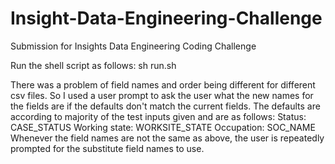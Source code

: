 # Insight-Data-Engineering-Challenge
Submission for Insights Data Engineering Coding Challenge

Run the shell script as follows:
sh run.sh

There was a problem of field names and order being different for different csv files. So I used a user prompt to ask the user what the new names for the fields are if the defaults don't match the current fields.
The defaults are according to majority of the test inputs given and are as follows:
Status: CASE_STATUS
Working state: WORKSITE_STATE
Occupation: SOC_NAME
Whenever the field names are not the same as above, the user is repeatedly prompted for the substitute field names to use.
